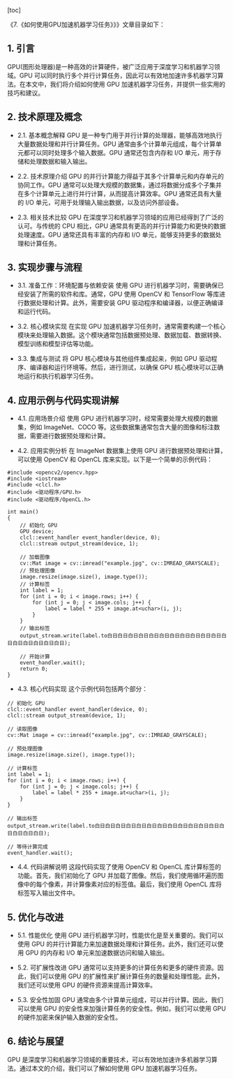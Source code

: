 
[toc]                    
                
                
《7.《如何使用GPU加速机器学习任务》》》文章目录如下：

## 1. 引言

GPU(图形处理器)是一种高效的计算硬件，被广泛应用于深度学习和机器学习领域。GPU 可以同时执行多个并行计算任务，因此可以有效地加速许多机器学习算法。在本文中，我们将介绍如何使用 GPU 加速机器学习任务，并提供一些实用的技巧和建议。

## 2. 技术原理及概念

- 2.1. 基本概念解释
GPU 是一种专门用于并行计算的处理器，能够高效地执行大量数据处理和并行计算任务。GPU 通常由多个计算单元组成，每个计算单元都可以同时处理多个输入数据。GPU 通常还包含内存和 I/O 单元，用于存储和处理数据和输入输出。

- 2.2. 技术原理介绍
GPU 的并行计算能力得益于其多个计算单元和内存单元的协同工作。GPU 通常可以处理大规模的数据集，通过将数据分成多个子集并在多个计算单元上进行并行计算，从而提高计算效率。GPU 通常还具有大量的 I/O 单元，可用于处理输入输出数据，以及访问外部设备。

- 2.3. 相关技术比较
GPU 在深度学习和机器学习领域的应用已经得到了广泛的认可。与传统的 CPU 相比，GPU 通常具有更高的并行计算能力和更快的数据处理速度。GPU 通常还具有丰富的内存和 I/O 单元，能够支持更多的数据处理和计算任务。

## 3. 实现步骤与流程

- 3.1. 准备工作：环境配置与依赖安装
使用 GPU 进行机器学习时，需要确保已经安装了所需的软件和库。通常，GPU 使用 OpenCV 和 TensorFlow 等库进行数据处理和计算。此外，需要安装 GPU 驱动程序和编译器，以便正确编译和运行代码。

- 3.2. 核心模块实现
在实现 GPU 加速机器学习任务时，通常需要构建一个核心模块来处理输入数据。这个模块通常包括数据预处理、数据加载、数据转换、模型训练和模型评估等功能。

- 3.3. 集成与测试
将 GPU 核心模块与其他组件集成起来，例如 GPU 驱动程序、编译器和运行环境等。然后，进行测试，以确保 GPU 核心模块可以正确地运行和执行机器学习任务。

## 4. 应用示例与代码实现讲解

- 4.1. 应用场景介绍
使用 GPU 进行机器学习时，经常需要处理大规模的数据集，例如 ImageNet、COCO 等。这些数据集通常包含大量的图像和标注数据，需要进行数据预处理和计算。

- 4.2. 应用实例分析
在 ImageNet 数据集上使用 GPU 进行数据预处理和计算，可以使用 OpenCV 和 OpenCL 库来实现。以下是一个简单的示例代码：

```
#include <opencv2/opencv.hpp>
#include <iostream>
#include <clcl.h>
#include <驱动程序/GPU.h>
#include <驱动程序/OpenCL.h>

int main()
{
    // 初始化 GPU
    GPU device;
    clcl::event_handler event_handler(device, 0);
    clcl::stream output_stream(device, 1);

    // 加载图像
    cv::Mat image = cv::imread("example.jpg", cv::IMREAD_GRAYSCALE);
    // 预处理图像
    image.resize(image.size(), image.type());
    // 计算标签
    int label = 1;
    for (int i = 0; i < image.rows; i++) {
        for (int j = 0; j < image.cols; j++) {
            label = label * 255 + image.at<uchar>(i, j);
        }
    }
    // 输出标签
    output_stream.write(label.to白日白日白日白日白日白日白日白日白日白日白日白日白日白日白日白日白日);

    // 开始计算
    event_handler.wait();
    return 0;
}
```

- 4.3. 核心代码实现
这个示例代码包括两个部分：


```
// 初始化 GPU
clcl::event_handler event_handler(device, 0);
clcl::stream output_stream(device, 1);

// 读取图像
cv::Mat image = cv::imread("example.jpg", cv::IMREAD_GRAYSCALE);

// 预处理图像
image.resize(image.size(), image.type());

// 计算标签
int label = 1;
for (int i = 0; i < image.rows; i++) {
    for (int j = 0; j < image.cols; j++) {
        label = label * 255 + image.at<uchar>(i, j);
    }
}

// 输出标签
output_stream.write(label.to白日白日白日白日白日白日白日白日白日白日白日白日白日白日白日白日);

// 等待计算完成
event_handler.wait();
```

- 4.4. 代码讲解说明
这段代码实现了使用 OpenCV 和 OpenCL 库计算标签的功能。首先，我们初始化了 GPU 并加载了图像。然后，我们使用循环遍历图像中的每个像素，并计算像素对应的标签值。最后，我们使用 OpenCL 库将标签写入输出文件中。

## 5. 优化与改进

- 5.1. 性能优化
使用 GPU 进行机器学习时，性能优化是至关重要的。我们可以使用 GPU 的并行计算能力来加速数据处理和计算任务。此外，我们还可以使用 GPU 的内存和 I/O 单元来加速数据访问和输入输出。

- 5.2. 可扩展性改进
GPU 通常可以支持更多的计算任务和更多的硬件资源。因此，我们可以使用 GPU 的扩展性来扩展计算任务的数量和处理性能。此外，我们还可以使用 GPU 的硬件资源来提高计算效率。

- 5.3. 安全性加固
GPU 通常由多个计算单元组成，可以并行计算。因此，我们可以使用 GPU 的安全性来加强计算任务的安全性。例如，我们可以使用 GPU 的硬件加密来保护输入数据的安全性。

## 6. 结论与展望

GPU 是深度学习和机器学习领域的重要技术，可以有效地加速许多机器学习算法。通过本文的介绍，我们可以了解如何使用 GPU 加速机器学习任务。

